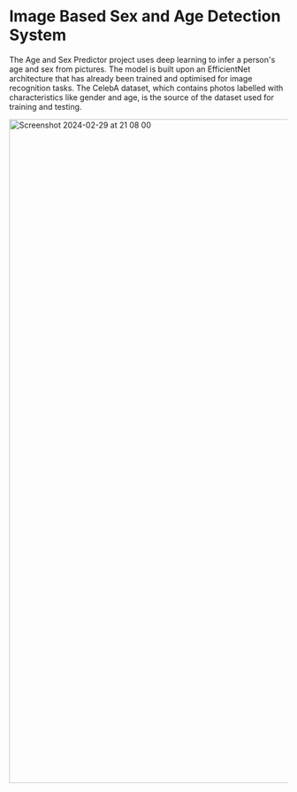 # Image Based Sex and Age Detection System

The Age and Sex Predictor project uses deep learning to infer a person's age and sex from pictures. The model is built upon an EfficientNet architecture that has already been trained and optimised for image recognition tasks. The CelebA dataset, which contains photos labelled with characteristics like gender and age, is the source of the dataset used for training and testing.


<img width="1199" alt="Screenshot 2024-02-29 at 21 08 00" src="https://github.com/AmaarB/Image-Based-Sex-and-Age-Detection-System-/assets/84424799/3ecc1795-cbeb-493f-a76f-6c7735c18eed">

